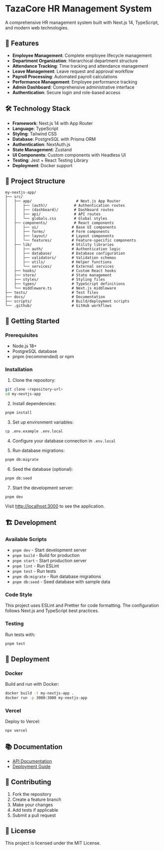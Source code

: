 # TazaCore HR Management System

A comprehensive HR management system built with Next.js 14, TypeScript, and modern web technologies.

## 🚀 Features

- **Employee Management**: Complete employee lifecycle management
- **Department Organization**: Hierarchical department structure
- **Attendance Tracking**: Time tracking and attendance management
- **Leave Management**: Leave request and approval workflow
- **Payroll Processing**: Automated payroll calculations
- **Performance Management**: Employee performance tracking
- **Admin Dashboard**: Comprehensive administrative interface
- **Authentication**: Secure login and role-based access

## 🛠️ Technology Stack

- **Framework**: Next.js 14 with App Router
- **Language**: TypeScript
- **Styling**: Tailwind CSS
- **Database**: PostgreSQL with Prisma ORM
- **Authentication**: NextAuth.js
- **State Management**: Zustand
- **UI Components**: Custom components with Headless UI
- **Testing**: Jest + React Testing Library
- **Deployment**: Docker support

## 📁 Project Structure

```
my-nextjs-app/
├── src/
│   ├── app/                    # Next.js App Router
│   │   ├── (auth)/            # Authentication routes
│   │   ├── (dashboard)/       # Dashboard routes
│   │   ├── api/               # API routes
│   │   └── globals.css        # Global styles
│   ├── components/            # React components
│   │   ├── ui/               # Base UI components
│   │   ├── forms/            # Form components
│   │   ├── layout/           # Layout components
│   │   └── features/         # Feature-specific components
│   ├── lib/                  # Utility libraries
│   │   ├── auth/             # Authentication logic
│   │   ├── database/         # Database configuration
│   │   ├── validators/       # Validation schemas
│   │   ├── utils/            # Helper functions
│   │   └── services/         # External services
│   ├── hooks/                # Custom React hooks
│   ├── store/                # State management
│   ├── styles/               # Styling files
│   ├── types/                # TypeScript definitions
│   └── middleware.ts         # Next.js middleware
├── tests/                    # Test files
├── docs/                     # Documentation
├── scripts/                  # Build/deployment scripts
└── .github/                  # GitHub workflows
```

## 🚦 Getting Started

### Prerequisites

- Node.js 18+ 
- PostgreSQL database
- pnpm (recommended) or npm

### Installation

1. Clone the repository:
```bash
git clone <repository-url>
cd my-nextjs-app
```

2. Install dependencies:
```bash
pnpm install
```

3. Set up environment variables:
```bash
cp .env.example .env.local
```

4. Configure your database connection in `.env.local`

5. Run database migrations:
```bash
pnpm db:migrate
```

6. Seed the database (optional):
```bash
pnpm db:seed
```

7. Start the development server:
```bash
pnpm dev
```

Visit [http://localhost:3000](http://localhost:3000) to see the application.

## 🏗️ Development

### Available Scripts

- `pnpm dev` - Start development server
- `pnpm build` - Build for production
- `pnpm start` - Start production server
- `pnpm lint` - Run ESLint
- `pnpm test` - Run tests
- `pnpm db:migrate` - Run database migrations
- `pnpm db:seed` - Seed database with sample data

### Code Style

This project uses ESLint and Prettier for code formatting. The configuration follows Next.js and TypeScript best practices.

### Testing

Run tests with:
```bash
pnpm test
```

## 🚀 Deployment

### Docker

Build and run with Docker:
```bash
docker build -t my-nextjs-app .
docker run -p 3000:3000 my-nextjs-app
```

### Vercel

Deploy to Vercel:
```bash
npx vercel
```

## 📚 Documentation

- [API Documentation](./docs/API.md)
- [Deployment Guide](./docs/DEPLOYMENT.md)

## 🤝 Contributing

1. Fork the repository
2. Create a feature branch
3. Make your changes
4. Add tests if applicable
5. Submit a pull request

## 📄 License

This project is licensed under the MIT License.
